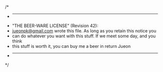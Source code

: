 /*
 * ----------------------------------------------------------------------------
 * "THE BEER-WARE LICENSE" (Revision 42):
 * <jueonpk@gmail.com> wrote this file. As long as you retain this notice you
 * can do whatever you want with this stuff. If we meet some day, and you think
 * this stuff is worth it, you can buy me a beer in return Jueon
 * ----------------------------------------------------------------------------
 */
